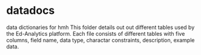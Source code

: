 # datadocs
data dictionaries for hmh
This folder details out out different tables used by the Ed-Analytics platform. Each file consists of different tables with five columns, field name, data type, charactar constraints, description, example data.
